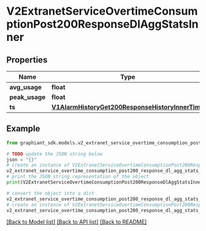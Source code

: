 # V2ExtranetServiceOvertimeConsumptionPost200ResponseDlAggStatsInner


## Properties

Name | Type | Description | Notes
------------ | ------------- | ------------- | -------------
**avg_usage** | **float** |  | [optional] 
**peak_usage** | **float** |  | [optional] 
**ts** | [**V1AlarmHistoryGet200ResponseHistoryInnerTime**](V1AlarmHistoryGet200ResponseHistoryInnerTime.md) |  | [optional] 

## Example

```python
from graphiant_sdk.models.v2_extranet_service_overtime_consumption_post200_response_dl_agg_stats_inner import V2ExtranetServiceOvertimeConsumptionPost200ResponseDlAggStatsInner

# TODO update the JSON string below
json = "{}"
# create an instance of V2ExtranetServiceOvertimeConsumptionPost200ResponseDlAggStatsInner from a JSON string
v2_extranet_service_overtime_consumption_post200_response_dl_agg_stats_inner_instance = V2ExtranetServiceOvertimeConsumptionPost200ResponseDlAggStatsInner.from_json(json)
# print the JSON string representation of the object
print(V2ExtranetServiceOvertimeConsumptionPost200ResponseDlAggStatsInner.to_json())

# convert the object into a dict
v2_extranet_service_overtime_consumption_post200_response_dl_agg_stats_inner_dict = v2_extranet_service_overtime_consumption_post200_response_dl_agg_stats_inner_instance.to_dict()
# create an instance of V2ExtranetServiceOvertimeConsumptionPost200ResponseDlAggStatsInner from a dict
v2_extranet_service_overtime_consumption_post200_response_dl_agg_stats_inner_from_dict = V2ExtranetServiceOvertimeConsumptionPost200ResponseDlAggStatsInner.from_dict(v2_extranet_service_overtime_consumption_post200_response_dl_agg_stats_inner_dict)
```
[[Back to Model list]](../README.md#documentation-for-models) [[Back to API list]](../README.md#documentation-for-api-endpoints) [[Back to README]](../README.md)


